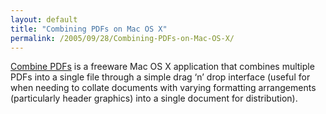 ```yaml
---
layout: default
title: "Combining PDFs on Mac OS X"
permalink: /2005/09/28/Combining-PDFs-on-Mac-OS-X/
---
```


<a href="http://monkeybreadsoftware.de/Freeware/CombinePDFs.shtml" target="_blank">Combine PDFs</a>
is a freeware Mac OS X application that combines multiple PDFs into a
single file through a simple drag &lsquo;n&rsquo; drop interface (useful for when
needing to collate documents with varying formatting arrangements
(particularly header graphics) into a single document for
distribution).